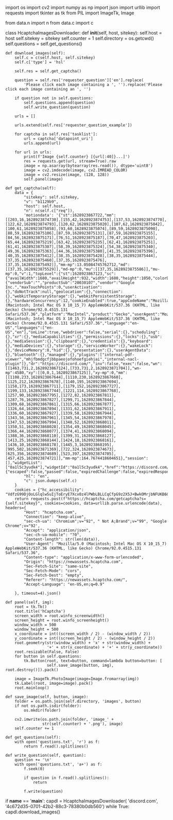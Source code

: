 import os
import cv2
import numpy as np
import json
import urllib
import requests
import tkinter as tk
from PIL import ImageTk, Image

from data.n import n
from data.c import c


class HcaptchaImagesDownloader:
    def __init__(self, host, sitekey):
        self.host = host
        self.sitekey = sitekey
        self.counter = 1
        self.directory = os.getcwd()
        self.questions = self.get_questions()

    def download_images(self):
        self.c = c(self.host, self.sitekey)
        self.c['type'] = 'hsl'

        self.res = self.get_captcha()

        question = self.res['requester_question']['en'].replace(
            'Please click each image containing a ', '').replace('Please click each image containing an ', '')

        if question not in self.questions:
            self.questions.append(question)
            self.write_question(question)

        urls = []

        urls.extend(self.res['requester_question_example'])

        for captcha in self.res['tasklist']:
            url = captcha['datapoint_uri']
            urls.append(url)

        for url in urls:
            print(f'Image {self.counter} [{url[:40]}...]')
            res = requests.get(url, stream=True).raw
            image = np.asarray(bytearray(res.read()), dtype='uint8')
            image = cv2.imdecode(image, cv2.IMREAD_COLOR)
            image = cv2.resize(image, (128, 128))
            self.panel(image)

    def get_captcha(self):
        data = {
            "sitekey": self.sitekey,
            "v": "b1129b9",
            "host": self.host,
            "n": n(self.c["req"]),
            'motiondata': '{"st":1628923867722,"mm":[[203,16,1628923874730],[155,42,1628923874753],[137,53,1628923874770],[122,62,1628923874793],[120,62,1628923875020],[107,62,1628923875042],[100,61,1628923875058],[93,60,1628923875074],[89,59,1628923875090],[88,59,1628923875106],[87,59,1628923875131],[87,59,1628923875155],[84,56,1628923875171],[76,51,1628923875187],[70,47,1628923875203],[65,44,1628923875219],[63,42,1628923875235],[62,41,1628923875251],[61,41,1628923875307],[58,39,1628923875324],[54,38,1628923875340],[49,36,1628923875363],[44,36,1628923875380],[41,35,1628923875396],[40,35,1628923875412],[38,35,1628923875428],[38,35,1628923875444],[37,35,1628923875460],[37,35,1628923875476],[37,35,1628923875492]],"mm-mp":13.05084745762712,"md":[[37,35,1628923875529]],"md-mp":0,"mu":[[37,35,1628923875586]],"mu-mp":0,"v":1,"topLevel":{"st":1628923867123,"sc":{"availWidth":1680,"availHeight":932,"width":1680,"height":1050,"colorDepth":30,"pixelDepth":30,"availLeft":0,"availTop":23},"nv":{"vendorSub":"","productSub":"20030107","vendor":"Google Inc.","maxTouchPoints":0,"userActivation":{},"doNotTrack":null,"geolocation":{},"connection":{},"webkitTemporaryStorage":{},"webkitPersistentStorage":{},"hardwareConcurrency":12,"cookieEnabled":true,"appCodeName":"Mozilla","appName":"Netscape","appVersion":"5.0 (Macintosh; Intel Mac OS X 10_15_7) AppleWebKit/537.36 (KHTML, like Gecko) Chrome/92.0.4515.131 Safari/537.36","platform":"MacIntel","product":"Gecko","userAgent":"Mozilla/5.0 (Macintosh; Intel Mac OS X 10_15_7) AppleWebKit/537.36 (KHTML, like Gecko) Chrome/92.0.4515.131 Safari/537.36","language":"en-US","languages":["en-US","en"],"onLine":true,"webdriver":false,"serial":{},"scheduling":{},"xr":{},"mediaCapabilities":{},"permissions":{},"locks":{},"usb":{},"mediaSession":{},"clipboard":{},"credentials":{},"keyboard":{},"mediaDevices":{},"storage":{},"serviceWorker":{},"wakeLock":{},"deviceMemory":8,"hid":{},"presentation":{},"userAgentData":{},"bluetooth":{},"managed":{},"plugins":["internal-pdf-viewer","mhjfbmdgcfjbbpaeojofohoefgiehjai","internal-nacl-plugin"]},"dr":"https://discord.com/","inv":false,"exec":false,"wn":[[1463,731,2,1628923867124],[733,731,2,1628923871704]],"wn-mp":4580,"xy":[[0,0,1,1628923867125]],"xy-mp":0,"mm":[[1108,233,1628923867644],[1110,230,1628923867660],[1125,212,1628923867678],[1140,195,1628923867694],[1158,173,1628923867711],[1179,152,1628923867727],[1199,133,1628923867744],[1221,114,1628923867768],[1257,90,1628923867795],[1272,82,1628923867811],[1287,76,1628923867827],[1299,71,1628923867844],[1309,68,1628923867861],[1315,66,1628923867877],[1326,64,1628923867894],[1331,62,1628923867911],[1336,60,1628923867927],[1339,58,1628923867944],[1343,56,1628923867961],[1345,54,1628923867978],[1347,53,1628923867994],[1348,52,1628923868011],[1350,51,1628923868028],[1354,49,1628923868045],[1366,44,1628923868077],[1374,41,1628923868094],[1388,36,1628923868110],[1399,31,1628923868127],[1413,25,1628923868144],[1424,18,1628923868161],[1436,10,1628923868178],[1445,3,1628923868195],[995,502,1628923871369],[722,324,1628923874673],[625,356,1628923874689],[523,397,1628923874705],[457,425,1628923874721]],"mm-mp":164.7674418604651},"session":[],"widgetList":["0a1l5c3yudk4"],"widgetId":"0a1l5c3yudk4","href":"https://discord.com/register","prev":{"escaped":false,"passed":false,"expiredChallenge":false,"expiredResponse":false}}',
            "hl": "en",
            "c": json.dumps(self.c)
        }
        cookies = {"hc_accessibility": "VdfzG99DjOoLGlqlwSuIjToEryE7Xcx0z4lPWbLBLLCqCfpG9z2X5J+BwkOMrjbNFUKB60TAPpTsW7pzcBQIu0vztY6DQDLzZqpvKUKjyx9RxILDx8wCXq/z1OLjRPib7Cu4t+b4gEaoTbGD240IIXCRN33czAf3d4nr4HxcUsedKNT/cMp4xDo93HBxiSHYMBg3HvE4M3frwKUlSEDrSVG5Bg5FqxlokBLSIhWuQ2SAmiwiOwGLpvknsZHClqPnaI6KA3iyhMrDOO/f8fFxTpGiik3xqlfpKzc783UKVR8Epwbhdeq7bfhNKQMnZkG4Ac9j5PFHgA1GePaKIETUuxVyABISiA4lEg5B0HuEGJUd5Rxl2qlv/AvFAtyqwYU8XUgMIML35IMUXtr4CVeihSLhqeV5+IBOHakiD54vu0IwuEi/BjYh+jkcks4=1qyF568EcE9myCKI"}
        return requests.post(f"https://hcaptcha.com/getcaptcha?s={self.sitekey}", cookies=cookies, data=urllib.parse.urlencode(data), headers={
            "Host": "hcaptcha.com",
            "Connection": "keep-alive",
            "sec-ch-ua": 'Chromium";v="92", " Not A;Brand";v="99", "Google Chrome";v="92',
            "Accept": "application/json",
            "sec-ch-ua-mobile": "?0",
            "Content-length": str(len(data)),
            "User-Agent": "Mozilla/5.0 (Macintosh; Intel Mac OS X 10_15_7) AppleWebKit/537.36 (KHTML, like Gecko) Chrome/92.0.4515.131 Safari/537.36",
            "Content-type": "application/x-www-form-urlencoded",
            "Origin": "https://newassets.hcaptcha.com",
            "Sec-Fetch-Site": "same-site",
            "Sec-Fetch-Mode": "cors",
            "Sec-Fetch-Dest": "empty",
            "Referer": "https://newassets.hcaptcha.com/",
            "Accept-Language": "en-US,en;q=0.9"

        }, timeout=4).json()

    def panel(self, img):
        root = tk.Tk()
        root.title('hCaptcha')
        screen_width = root.winfo_screenwidth()
        screen_height = root.winfo_screenheight()
        window_width = 500
        window_height = 500
        x_coordinate = int((screen_width / 2) - (window_width / 2))
        y_coordinate = int((screen_height / 2) - (window_height / 2))
        root.geometry(str(window_width) + 'x' + str(window_width) +
                      '+' + str(x_coordinate) + '+' + str(y_coordinate))
        root.resizable(False, False)
        for button in self.questions:
            tk.Button(root, text=button, command=lambda button=button: [
                      self.save_image(button, img), root.destroy()]).pack()

        image = ImageTk.PhotoImage(image=Image.fromarray(img))
        tk.Label(root, image=image).pack()
        root.mainloop()

    def save_image(self, button, image):
        folder = os.path.join(self.directory, 'images', button)
        if not os.path.isdir(folder):
            os.mkdir(folder)

        cv2.imwrite(os.path.join(folder, 'image_' +
                    str(self.counter) + '.png'), image)
        self.counter += 1

    def get_questions(self):
        with open('questions.txt', 'r') as f:
            return f.read().splitlines()

    def write_question(self, question):
        question += '\n'
        with open('questions.txt', 'a+') as f:
            f.seek(0)

            if question in f.read().splitlines():
                return

            f.write(question)


if __name__ == '__main__':
    capdl = HcaptchaImagesDownloader(
        'discord.com', '4c672d35-0701-42b2-88c3-78380b0db560')
    while True:
        capdl.download_images()